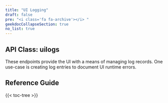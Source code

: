 ```yaml
---
title: "UI Logging"
draft: false
pre: "<i class='fa fa-archive'></i>	"
geekdocCollapseSection: true
no_list: true
---
```


## API Class: uilogs
These endpoints provide the UI with a means of managing log records. One use-case is creating log entries to document UI runtime errors.

## Reference Guide

{{< toc-tree >}}
